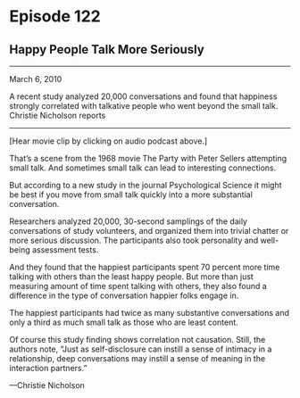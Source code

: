 # Episode 122

## Happy People Talk More Seriously

---

March 6, 2010

A recent study analyzed 20,000 conversations and found that happiness strongly correlated with talkative people who went beyond the small talk. Christie Nicholson reports

---

[Hear movie clip by clicking on audio podcast above.]

That’s a scene from the 1968 movie The Party with Peter Sellers attempting small talk. And sometimes small talk can lead to interesting connections.

But according to a new study in the journal Psychological Science it might be best if you move from small talk quickly into a more substantial conversation.

Researchers analyzed 20,000, 30-second samplings of the daily conversations of study volunteers, and organized them into trivial chatter or more serious discussion. The participants also took personality and well-being assessment tests.

And they found that the happiest participants spent 70 percent more time talking with others than the least happy people. But more than just measuring amount of time spent talking with others, they also found a difference in the type of conversation happier folks engage in.

The happiest participants had twice as many substantive conversations and only a third as much small talk as those who are least content.

Of course this study finding shows correlation not causation. Still, the authors note, “Just as self-disclosure can instill a sense of intimacy in a relationship, deep conversations may instill a sense of meaning in the interaction partners.”

—Christie Nicholson

